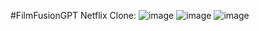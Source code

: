 #FilmFusionGPT 
Netflix Clone:
![image](https://github.com/SaurabhMulay999/FilmFusionGPT/assets/90036775/2162fc1f-f086-4eee-acab-338fd55a443e)
![image](https://github.com/SaurabhMulay999/FilmFusionGPT/assets/90036775/77faa898-bab3-4d16-95e8-ff5118628f86)
![image](https://github.com/SaurabhMulay999/FilmFusionGPT/assets/90036775/15379631-ac2c-42f2-90f9-9c77c9a10a18)


